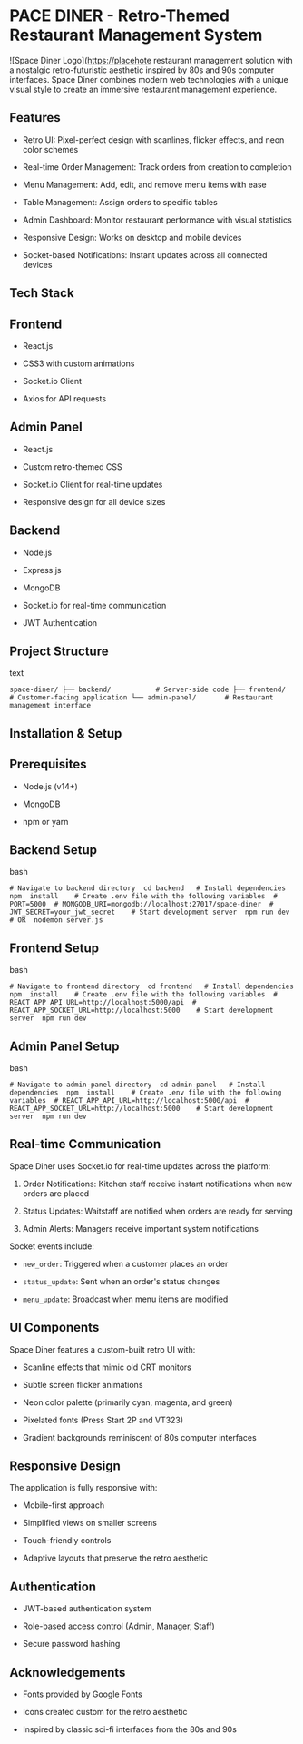 PACE DINER - Retro-Themed Restaurant Management System
======================================================

![Space Diner Logo]([https://placehote](https://placehote/) restaurant management solution with a nostalgic retro-futuristic aesthetic inspired by 80s and 90s computer interfaces. Space Diner combines modern web technologies with a unique visual style to create an immersive restaurant management experience.

Features
--------

-   Retro UI: Pixel-perfect design with scanlines, flicker effects, and neon color schemes

-   Real-time Order Management: Track orders from creation to completion

-   Menu Management: Add, edit, and remove menu items with ease

-   Table Management: Assign orders to specific tables

-   Admin Dashboard: Monitor restaurant performance with visual statistics

-   Responsive Design: Works on desktop and mobile devices

-   Socket-based Notifications: Instant updates across all connected devices

Tech Stack
----------

Frontend
--------

-   React.js

-   CSS3 with custom animations

-   Socket.io Client

-   Axios for API requests

Admin Panel
-----------

-   React.js

-   Custom retro-themed CSS

-   Socket.io Client for real-time updates

-   Responsive design for all device sizes

Backend
-------

-   Node.js

-   Express.js

-   MongoDB

-   Socket.io for real-time communication

-   JWT Authentication

Project Structure
-----------------

text

`space-diner/ ├── backend/           # Server-side code ├── frontend/          # Customer-facing application └── admin-panel/       # Restaurant management interface `

Installation & Setup
--------------------

Prerequisites
-------------

-   Node.js (v14+)

-   MongoDB

-   npm or yarn

Backend Setup
-------------

bash

`# Navigate to backend directory  cd backend   # Install dependencies  npm  install    # Create .env file with the following variables  # PORT=5000  # MONGODB_URI=mongodb://localhost:27017/space-diner  # JWT_SECRET=your_jwt_secret    # Start development server  npm run dev # OR  nodemon server.js `

Frontend Setup
--------------

bash

`# Navigate to frontend directory  cd frontend   # Install dependencies  npm  install    # Create .env file with the following variables  # REACT_APP_API_URL=http://localhost:5000/api  # REACT_APP_SOCKET_URL=http://localhost:5000    # Start development server  npm run dev `

Admin Panel Setup
-----------------

bash

`# Navigate to admin-panel directory  cd admin-panel   # Install dependencies  npm  install    # Create .env file with the following variables  # REACT_APP_API_URL=http://localhost:5000/api  # REACT_APP_SOCKET_URL=http://localhost:5000    # Start development server  npm run dev `

Real-time Communication
-----------------------

Space Diner uses Socket.io for real-time updates across the platform:

1.  Order Notifications: Kitchen staff receive instant notifications when new orders are placed

2.  Status Updates: Waitstaff are notified when orders are ready for serving

3.  Admin Alerts: Managers receive important system notifications

Socket events include:

-   `new_order`: Triggered when a customer places an order

-   `status_update`: Sent when an order's status changes

-   `menu_update`: Broadcast when menu items are modified

UI Components
-------------

Space Diner features a custom-built retro UI with:

-   Scanline effects that mimic old CRT monitors

-   Subtle screen flicker animations

-   Neon color palette (primarily cyan, magenta, and green)

-   Pixelated fonts (Press Start 2P and VT323)

-   Gradient backgrounds reminiscent of 80s computer interfaces

Responsive Design
-----------------

The application is fully responsive with:

-   Mobile-first approach

-   Simplified views on smaller screens

-   Touch-friendly controls

-   Adaptive layouts that preserve the retro aesthetic

Authentication
--------------

-   JWT-based authentication system

-   Role-based access control (Admin, Manager, Staff)

-   Secure password hashing



Acknowledgements
----------------

-   Fonts provided by Google Fonts

-   Icons created custom for the retro aesthetic

-   Inspired by classic sci-fi interfaces from the 80s and 90s
